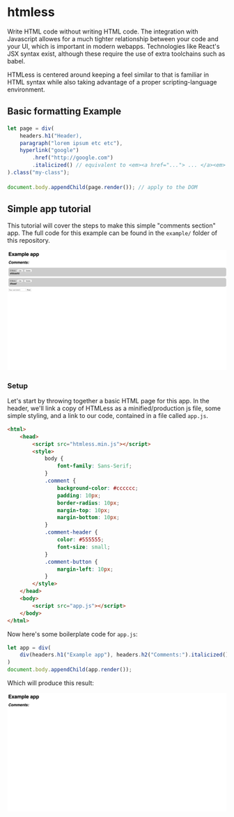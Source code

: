 # htmless

Write HTML code without writing HTML code. The integration with Javascript allowes for a much tighter relationship between your code and your UI, which is important in modern webapps. Technologies like React's JSX syntax exist, although these require the use of extra toolchains such as babel.

HTMLess is centered around keeping a feel similar to that is familiar in HTML syntax while also taking advantage of a proper scripting-language environment.

## Basic formatting Example

```js
let page = div(
    headers.h1("Header),
    paragraph("lorem ipsum etc etc"),
    hyperlink("google")
        .href("http://google.com")
        .italicized() // equivalent to <em><a href="..."> ... </a><em>
).class("my-class");

document.body.appendChild(page.render()); // apply to the DOM
```

## Simple app tutorial

This tutorial will cover the steps to make this simple "comments section" app. The full code for this example can be found in the `example/` folder of this repository.

![screenshot](https://raw.githubusercontent.com/iahuang/htmless/master/example/screenshots/result.png)

### Setup

Let's start by throwing together a basic HTML page for this app. In the header, we'll link a copy of HTMLess as a minified/production js file, some simple styling, and a link to our code, contained in a file called `app.js`.

```html
<html>
    <head>
        <script src="htmless.min.js"></script>
        <style>
            body {
                font-family: Sans-Serif;
            }
            .comment {
                background-color: #cccccc;
                padding: 10px;
                border-radius: 10px;
                margin-top: 10px;
                margin-bottom: 10px;
            }
            .comment-header {
                color: #555555;
                font-size: small;
            }
            .comment-button {
                margin-left: 10px;
            }
        </style>
    </head>
    <body>
        <script src="app.js"></script>
    </body>
</html>
```

Now here's some boilerplate code for `app.js`:

```js
let app = div(
    div(headers.h1("Example app"), headers.h2("Comments:").italicized())
)
document.body.appendChild(app.render());
```

Which will produce this result:

![screenshot](https://raw.githubusercontent.com/iahuang/htmless/master/example/screenshots/step1.png)